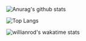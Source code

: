 ![Anurag's github stats](https://github-readme-stats.vercel.app/api?username=laitingsheng&count_private=true&show_icons=true&theme=github_dark)

![Top Langs](https://github-readme-stats.vercel.app/api/top-langs/?username=laitingsheng&langs_count=10&hide=scss,css,jupyter%20notebook,tex&theme=github_dark)

![willianrod's wakatime stats](https://github-readme-stats.vercel.app/api/wakatime?username=laitingsheng)
